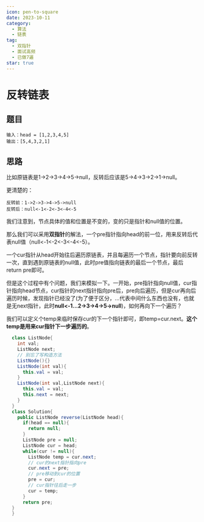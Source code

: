 ```yaml
---
icon: pen-to-square
date: 2023-10-11
category:
  - 算法
  - 链表
tag:
  - 双指针
  - 面试高频
  - 已做7遍
star: true
---
```


# 反转链表


<!-- more -->

## 题目

```
输入：head = [1,2,3,4,5]
输出：[5,4,3,2,1]
```

## 思路

比如原链表是1->2->3->4->5->null，反转后应该是5->4->3->2->1->null。

更清楚的：
```
反转前：1->2->3->4->5->null
反转后：null<-1<-2<-3<-4<-5
```
我们注意到，节点具体的值和位置是不变的，变的只是指针和null值的位置。

那么我们可以采用**双指针**的解法，一个pre指针指向head的前一位，用来反转后代表null值（null<-1<-2<-3<-4<-5）。

一个cur指针从head开始往后遍历原链表，并且每遍历一个节点，指针要向前反转一次，直到遇到原链表的null值，此时pre值指向链表的最后一个节点，最后return pre即可。

但是这个过程中有个问题，我们来模拟一下。一开始，pre指针指向null值，cur指针指向head节点，cur指针的next指针指向pre后，pre向后遍历，但是cur再向后遍历时候，发现指针已经没了(为了便于区分，...代表中间什么东西也没有，也就是无next指针，此时**null<-1...2->3->4->5->null**)，如何再向下一个遍历？

我们可以定义个temp来临时保存cur的下一个指针即可，即temp=cur.next。**这个temp是用来cur指针下一步遍历的**。

```java
  class ListNode{
    int val;
    ListNode next;
    // 别忘了写构造方法
    ListNode(){}
    ListNode(int val){
      this.val = val;
    }
    ListNode(int val,ListNode next){
      this.val = val;
      this.next = next;
    }
  }
  class Solution{
    public ListNode reverse(ListNode head){
      if(head == null){
        return null;
      }
      ListNode pre = null;
      ListNode cur = head;
      while(cur != null){
        ListNode temp = cur.next;
        // cur的next指针指向pre
        cur.next = pre;
        // pre移动到cur的位置
        pre = cur;
        // cur指针往后走一步
        cur = temp;
      }
      return pre;
  }
  }
  
```